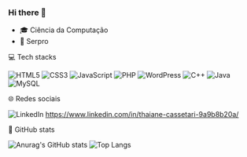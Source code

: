 ### Hi there 👋

<!--
**thaiicassetari/thaiicassetari** is a ✨ _special_ ✨ repository because its `README.md` (this file) appears on your GitHub profile.
Here are some ideas to get you started:
-->

- 🎓 Ciência da Computação
- 💼 Serpro

💻 Tech stacks

![HTML5](https://img.shields.io/badge/html5-%23E34F26.svg?style=for-the-badge&logo=html5&logoColor=white)
![CSS3](https://img.shields.io/badge/css3-%231572B6.svg?style=for-the-badge&logo=css3&logoColor=white)
![JavaScript](https://img.shields.io/badge/javascript-%23323330.svg?style=for-the-badge&logo=javascript&logoColor=%23F7DF1E)
![PHP](https://img.shields.io/badge/php-%23777BB4.svg?style=for-the-badge&logo=php&logoColor=white)
![WordPress](https://img.shields.io/badge/WordPress-%23117AC9.svg?style=for-the-badge&logo=WordPress&logoColor=white)
![C++](https://img.shields.io/badge/c++-%2300599C.svg?style=for-the-badge&logo=c%2B%2B&logoColor=white)
![Java](https://img.shields.io/badge/java-%23ED8B00.svg?style=for-the-badge&logo=openjdk&logoColor=white)
![MySQL](https://img.shields.io/badge/mysql-%2300f.svg?style=for-the-badge&logo=mysql&logoColor=white)

🌐 Redes sociais 

![LinkedIn](https://img.shields.io/badge/linkedin-%230077B5.svg?style=for-the-badge&logo=linkedin&logoColor=white[https://www.linkedin.com/in/thaiane-cassetari-9a9b8b20a/])
https://www.linkedin.com/in/thaiane-cassetari-9a9b8b20a/

💫 GitHub stats

![Anurag's GitHub stats](https://github-readme-stats.vercel.app/api?username=thaiicassetari&show_icons=true&rank_icon=github&theme=cobalt&bg_color=00000000&border_color=00000000)
![Top Langs](https://github-readme-stats.vercel.app/api/top-langs/?username=thaiicassetari&layout=compact&theme=cobalt&bg_color=00000000&border_color=00000000)

<!--
[![Top Langs](https://github-readme-stats.vercel.app/api/top-langs/?username=thaiicassetari&layout=donut)](https://github.com/anuraghazra/github-readme-stats)
[![Top Langs](https://github-readme-stats.vercel.app/api/top-langs/?username=thaiicassetari&layout=donut-vertical)](https://github.com/anuraghazra/github-readme-stats)

-->
